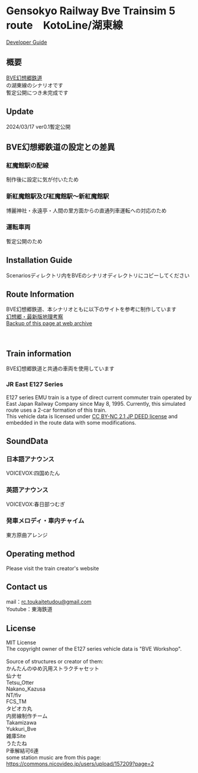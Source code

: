 # Gensokyo Railway Bve Trainsim 5 route　KotoLine/湖東線
[Developer Guide](https://github.com/noname390/BVE-Gensokyo-Railway/blob/main/dev.md)<br>

## 概要
[BVE幻想郷鉄道](https://github.com/noname390/BVE-Gensokyo-Railway/)<br>
の湖東線のシナリオです<br>
暫定公開につき未完成です
## Update
2024/03/17 ver0.1暫定公開
## BVE幻想郷鉄道の設定との差異
### 紅魔館駅の配線
制作後に設定に気が付いたため
### 新紅魔館駅及び紅魔館駅～新紅魔館駅
博麗神社・永遠亭・人間の里方面からの直通列車運転への対応のため
### 運転車両
暫定公開のため
## Installation Guide
Scenariosディレクトリ内をBVEのシナリオディレクトリにコピーしてください

## Route Information

BVE幻想郷鉄道、本シナリオともに以下のサイトを参考に制作しています<br>
[幻想郷・最新版地理考察](https://yotogiluminary.wixsite.com/website/post/000014)<br>
[Backup of this page at web archive](https://web.archive.org/web/20230901101451/https://yotogiluminary.wixsite.com/website/post/000014)<br>

<br>

## Train information
BVE幻想郷鉄道と共通の車両を使用しています
### JR East E127 Series
E127 series EMU train is a type of direct current commuter train operated by East Japan Railway Company since May 8, 1995. Currently, this simulated route uses a 2-car formation of this train.<br>
This vehicle data is licensed under [CC BY-NC 2.1 JP DEED license](https://creativecommons.org/licenses/by-nc/2.1/jp/deed.en) and embedded in the route data with some modifications.<br>
## SoundData
### 日本語アナウンス
VOICEVOX:四国めたん
### 英語アナウンス
VOICEVOX:春日部つむぎ
### 発車メロディ・車内チャイム
東方原曲アレンジ
## Operating method
Please visit the train creator's website
## Contact us
mail：rc.toukaitetudou@gmail.com<br>
Youtube：東海鉄道<br>
## License
MIT License<br>
The copyright owner of the E127 series vehicle data is "BVE Workshop".<br>
<br>
Source of structures or creator of them:<br>
かんたんのゆめ汎用ストラクチャセット<br>
仙ナセ<br>
Tetsu_Otter<br>
Nakano_Kazusa<br>
NT/fiv<br>
FCS_TM<br>
タピオカ丸<br>
内房線制作チーム<br>
Takamizawa<br>
Yukkuri_Bve<br>
雑庫Site<br>
うたたね<br>
P車解結可6連<br>
some station music are from this page:<br>
https://commons.nicovideo.jp/users/upload/157209?page=2
